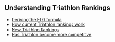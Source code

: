 ## Understanding Triathlon Rankings

* [Deriving the ELO formula](./eloExplained/)
* [How current Triathlon rankings work](./ProblemStatement/index.html)
* [New Triathlon Rankings](./EloTriathlon/)
* [Has Triathlon become more competitive](./Competition/)
